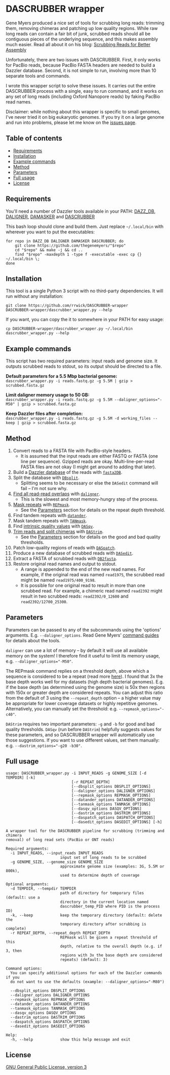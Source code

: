 # DASCRUBBER wrapper

Gene Myers produced a nice set of tools for scrubbing long reads: trimming them, removing chimeras and patching up low quality regions. While raw long reads can contain a fair bit of junk, scrubbed reads should all be contiguous pieces of the underlying sequence, and this makes assembly much easier. Read all about it on his blog: [Scrubbing Reads for Better Assembly](https://dazzlerblog.wordpress.com/2017/04/22/1344/)

Unfortunately, there are two issues with DASCRUBBER. First, it only works for PacBio reads, because PacBio FASTA headers are needed to build a Dazzler database. Second, it is not simple to run, involving more than 10 separate tools and commands.

I wrote this wrapper script to solve these issues. It carries out the entire DASCRUBBER process with a single, easy to run command, and it works on any set of long reads (including Oxford Nanopore reads) by faking PacBio read names.

Disclaimer: while nothing about this wrapper is specific to small genomes, I've never tried it on big eukaryotic genomes. If you try it on a large genome and run into problems, please let me know on the [issues page](https://github.com/rrwick/DASCRUBBER-wrapper/issues).



## Table of contents

* [Requirements](#requirements)
* [Installation](#installation)
* [Example commands](#example-commands)
* [Method](#method)
* [Parameters](#parameters)
* [Full usage](#full-usage)
* [License](#license)



## Requirements

You'll need a number of Dazzler tools available in your PATH: [DAZZ_DB](https://github.com/thegenemyers/DAZZ_DB), [DALIGNER](https://github.com/thegenemyers/DALIGNER), [DAMASKER](https://github.com/thegenemyers/DAMASKER) and [DASCRUBBER](https://github.com/thegenemyers/DASCRUBBER)

This bash loop should clone and build them. Just replace `~/.local/bin` with wherever you want to put the executables:

```
for repo in DAZZ_DB DALIGNER DAMASKER DASCRUBBER; do
    git clone https://github.com/thegenemyers/"$repo"
    cd "$repo" && make -j && cd ..
    find "$repo" -maxdepth 1 -type f -executable -exec cp {} ~/.local/bin \;
done
```



## Installation

This tool is a single Python 3 script with no third-party dependencies. It will run without any installation:
```
git clone https://github.com/rrwick/DASCRUBBER-wrapper
DASCRUBBER-wrapper/dascrubber_wrapper.py --help
```

If you want, you can copy the it to somewhere in your PATH for easy usage:
```
cp DASCRUBBER-wrapper/dascrubber_wrapper.py ~/.local/bin
dascrubber_wrapper.py --help
```



## Example commands

This script has two required parameters: input reads and genome size. It outputs scrubbed reads to stdout, so its output should be directed to a file.

__Default parameters for a 5.5 Mbp bacterial genome:__<br>
`dascrubber_wrapper.py -i reads.fastq.gz -g 5.5M | gzip > scrubbed.fasta.gz`

__Limit daligner memory usage to 50 GB:__<br>
`dascrubber_wrapper.py -i reads.fastq.gz -g 5.5M --daligner_options="-M50" | gzip > scrubbed.fasta.gz`

__Keep Dazzler files after completion:__<br>
`dascrubber_wrapper.py -i reads.fastq.gz -g 5.5M -d working_files --keep | gzip > scrubbed.fasta.gz`



## Method

1. Convert reads to a FASTA file with PacBio-style headers.
    * It is assumed that the input reads are either FASTQ or FASTA (one line per sequence). Gzipped reads are okay. Multi-line-per-read FASTA files are not okay (I might get around to adding that later).
2. Build a [Dazzler database](https://dazzlerblog.wordpress.com/2016/05/21/dbs-and-dams-whats-the-difference/) of the reads with [`fasta2DB`](https://dazzlerblog.wordpress.com/command-guides/dazz_db-command-guide/).
3. Split the database with [`DBsplit`](https://dazzlerblog.wordpress.com/command-guides/dazz_db-command-guide/).
    * Splitting seems to be necessary or else the `DASedit` command will fail – I'm not sure why.
4. [Find all read-read overlaps](https://dazzlerblog.wordpress.com/2014/07/10/dalign-fast-and-sensitive-detection-of-all-pairwise-local-alignments/) with [`daligner`](https://dazzlerblog.wordpress.com/command-guides/daligner-command-reference-guide/).
    * This is the slowest and most memory-hungry step of the process.
5. [Mask repeats](https://dazzlerblog.wordpress.com/2016/04/01/detecting-and-soft-masking-repeats/) with [`REPmask`](https://dazzlerblog.wordpress.com/command-guides/damasker-commands/).
    * See the [Parameters](#parameters) section for details on the repeat depth threshold.
6. Find tandem repeats with [`datander`](https://dazzlerblog.wordpress.com/command-guides/damasker-commands/).
7. Mask tandem repeats with [`TANmask`](https://dazzlerblog.wordpress.com/command-guides/damasker-commands/).
8. Find [intrinsic quality values](https://dazzlerblog.wordpress.com/2015/11/06/intrinsic-quality-values/) with [`DASqv`](https://dazzlerblog.wordpress.com/command-guides/dascrubber-command-guide/).
9. [Trim reads and split chimeras](https://dazzlerblog.wordpress.com/2017/04/22/1344/) with [`DAStrim`](https://dazzlerblog.wordpress.com/command-guides/dascrubber-command-guide/).
    * See the [Parameters](#parameters) section for details on the good and bad quality thresholds.
10. Patch low-quality regions of reads with [`DASpatch`](https://dazzlerblog.wordpress.com/command-guides/dascrubber-command-guide/).
11. Produce a new database of scrubbed reads with [`DASedit`](https://dazzlerblog.wordpress.com/command-guides/dascrubber-command-guide/).
12. Extract a FASTA of scrubbed reads with [`DB2fasta`](https://dazzlerblog.wordpress.com/command-guides/dazz_db-command-guide/).
13. Restore original read names and output to stdout.
    * A range is appended to the end of the new read names. For example, if the original read was named `read1975`, the scrubbed read might be named `read1975/400_9198`.
    * It is possible for one original read to result in more than one scrubbed read. For example, a chimeric read named `read2392` might result in two scrubbed reads: `read2392/0_12600` and `read2392/12700_25300`.



## Parameters

Parameters can be passed to any of the subcommands using the 'options' arguments. E.g. `--daligner_options`. Read Gene Myers' [command guides](https://dazzlerblog.wordpress.com/command-guides/) for details about the tools.

`daligner` can use a lot of memory – by default it will use all available memory on the system! I therefore find it useful to limit its memory usage, e.g. `--daligner_options="-M50"`. 

The REPmask command replies on a threshold depth, above which a sequence is considered to be a repeat (read more [here](https://dazzlerblog.wordpress.com/2016/04/01/detecting-and-soft-masking-repeats/)). I found that 3x the base depth works well for my datasets (high depth bacterial genomes). E.g. if the base depth (as determined using the genome size) is 50x then regions with 150x or greater depth are considered repeats. You can adjust this ratio from the default of 3 using the `--repeat_depth` option – a higher value may be appropriate for lower coverage datasets or highly repetitive genomes. Alternatively, you can manually set the threshold: e.g. `--repmask_options="-c40"`.

`DAStrim` requires two important parameters: `-g` and `-b` for good and bad quality thresholds. `DASqv` (run before `DAStrim`) helpfully suggests values for these parameters, and so DASCRUBBER wrapper will automatically use those suggestions. If you want to use different values, set them manually: e.g. `--dastrim_options="-g20 -b30"`.



## Full usage

```
usage: DASCRUBBER_wrapper.py -i INPUT_READS -g GENOME_SIZE [-d TEMPDIR] [-k]
                             [-r REPEAT_DEPTH]
                             [--dbsplit_options DBSPLIT_OPTIONS]
                             [--daligner_options DALIGNER_OPTIONS]
                             [--repmask_options REPMASK_OPTIONS]
                             [--datander_options DATANDER_OPTIONS]
                             [--tanmask_options TANMASK_OPTIONS]
                             [--dasqv_options DASQV_OPTIONS]
                             [--dastrim_options DASTRIM_OPTIONS]
                             [--daspatch_options DASPATCH_OPTIONS]
                             [--dasedit_options DASEDIT_OPTIONS] [-h]

A wrapper tool for the DASCRUBBER pipeline for scrubbing (trimming and chimera
removal) of long read sets (PacBio or ONT reads)

Required arguments:
  -i INPUT_READS, --input_reads INPUT_READS
                        input set of long reads to be scrubbed
  -g GENOME_SIZE, --genome_size GENOME_SIZE
                        approximate genome size (examples: 3G, 5.5M or 800k),
                        used to determine depth of coverage

Optional arguments:
  -d TEMPDIR, --tempdir TEMPDIR
                        path of directory for temporary files (default: use a
                        directory in the current location named
                        dascrubber_temp_PID where PID is the process ID)
  -k, --keep            keep the temporary directory (default: delete the
                        temporary directory after scrubbing is complete)
  -r REPEAT_DEPTH, --repeat_depth REPEAT_DEPTH
                        REPmask will be given a repeat threshold of this
                        depth, relative to the overall depth (e.g. if 3, then
                        regions with 3x the base depth are considered
                        repeats) (default: 3)

Command options:
  You can specify additional options for each of the Dazzler commands if you
  do not want to use the defaults (example: --daligner_options="-M80")

  --dbsplit_options DBSPLIT_OPTIONS
  --daligner_options DALIGNER_OPTIONS
  --repmask_options REPMASK_OPTIONS
  --datander_options DATANDER_OPTIONS
  --tanmask_options TANMASK_OPTIONS
  --dasqv_options DASQV_OPTIONS
  --dastrim_options DASTRIM_OPTIONS
  --daspatch_options DASPATCH_OPTIONS
  --dasedit_options DASEDIT_OPTIONS

Help:
  -h, --help            show this help message and exit
```



## License

[GNU General Public License, version 3](https://www.gnu.org/licenses/gpl-3.0.html)
